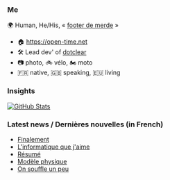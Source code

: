 ### Me

🌍 Human, He/His, « [footer de merde](https://open-time.net/post/2013/07/17/La-veritable-histoire-du-Footer-de-merde-) » 
* 🏠 https://open-time.net 
* 🛠️ Lead dev' of [dotclear](https://git.dotclear.org/dev/dotclear)
* 📷 photo, 🚲 vélo, 🏍️ moto 
* 🇫🇷 native, 🇬🇧 speaking, 🇪🇺 living

### Insights

[![GitHub Stats](https://github-readme-stats-sigma-five.vercel.app/api?username=franck-paul)](https://github.com/franck-paul)

### Latest news / Dernières nouvelles (in French)

<!-- BLOG-POST-LIST:START -->
- [Finalement](https://open-time.net/post/2024/07/30/Finalement)
- [L&#39;informatique que j&#39;aime](https://open-time.net/post/2024/07/29/L-informatique-que-j-aime)
- [Résumé](https://open-time.net/post/2024/07/28/Resume)
- [Modèle physique](https://open-time.net/post/2024/07/27/Modele-physique)
- [On souffle un peu](https://open-time.net/post/2024/07/26/On-souffle-un-peu)
<!-- BLOG-POST-LIST:END -->
